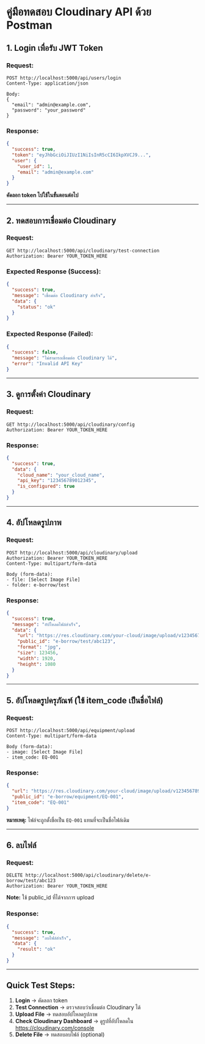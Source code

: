 # คู่มือทดสอบ Cloudinary API ด้วย Postman

## 1. Login เพื่อรับ JWT Token

### Request:
```
POST http://localhost:5000/api/users/login
Content-Type: application/json

Body:
{
  "email": "admin@example.com",
  "password": "your_password"
}
```

### Response:
```json
{
  "success": true,
  "token": "eyJhbGciOiJIUzI1NiIsInR5cCI6IkpXVCJ9...",
  "user": {
    "user_id": 1,
    "email": "admin@example.com"
  }
}
```

**คัดลอก token ไปใช้ในขั้นตอนต่อไป**

---

## 2. ทดสอบการเชื่อมต่อ Cloudinary

### Request:
```
GET http://localhost:5000/api/cloudinary/test-connection
Authorization: Bearer YOUR_TOKEN_HERE
```

### Expected Response (Success):
```json
{
  "success": true,
  "message": "เชื่อมต่อ Cloudinary สำเร็จ",
  "data": {
    "status": "ok"
  }
}
```

### Expected Response (Failed):
```json
{
  "success": false,
  "message": "ไม่สามารถเชื่อมต่อ Cloudinary ได้",
  "error": "Invalid API Key"
}
```

---

## 3. ดูการตั้งค่า Cloudinary

### Request:
```
GET http://localhost:5000/api/cloudinary/config
Authorization: Bearer YOUR_TOKEN_HERE
```

### Response:
```json
{
  "success": true,
  "data": {
    "cloud_name": "your_cloud_name",
    "api_key": "123456789012345",
    "is_configured": true
  }
}
```

---

## 4. อัปโหลดรูปภาพ

### Request:
```
POST http://localhost:5000/api/cloudinary/upload
Authorization: Bearer YOUR_TOKEN_HERE
Content-Type: multipart/form-data

Body (form-data):
- file: [Select Image File]
- folder: e-borrow/test
```

### Response:
```json
{
  "success": true,
  "message": "อัปโหลดไฟล์สำเร็จ",
  "data": {
    "url": "https://res.cloudinary.com/your-cloud/image/upload/v1234567890/e-borrow/test/abc123.jpg",
    "public_id": "e-borrow/test/abc123",
    "format": "jpg",
    "size": 123456,
    "width": 1920,
    "height": 1080
  }
}
```

---

## 5. อัปโหลดรูปครุภัณฑ์ (ใช้ item_code เป็นชื่อไฟล์)

### Request:
```
POST http://localhost:5000/api/equipment/upload
Content-Type: multipart/form-data

Body (form-data):
- image: [Select Image File]
- item_code: EQ-001
```

### Response:
```json
{
  "url": "https://res.cloudinary.com/your-cloud/image/upload/v1234567890/e-borrow/equipment/EQ-001.jpg",
  "public_id": "e-borrow/equipment/EQ-001",
  "item_code": "EQ-001"
}
```

**หมายเหตุ:** ไฟล์จะถูกตั้งชื่อเป็น `EQ-001` แทนที่จะเป็นชื่อไฟล์เดิม

---

## 6. ลบไฟล์

### Request:
```
DELETE http://localhost:5000/api/cloudinary/delete/e-borrow/test/abc123
Authorization: Bearer YOUR_TOKEN_HERE
```

**Note:** ใช้ public_id ที่ได้จากการ upload

### Response:
```json
{
  "success": true,
  "message": "ลบไฟล์สำเร็จ",
  "data": {
    "result": "ok"
  }
}
```

---

## Quick Test Steps:

1. **Login** → คัดลอก token
2. **Test Connection** → ตรวจสอบว่าเชื่อมต่อ Cloudinary ได้
3. **Upload File** → ทดสอบอัปโหลดรูปภาพ
4. **Check Cloudinary Dashboard** → ดูรูปที่อัปโหลดใน https://cloudinary.com/console
5. **Delete File** → ทดสอบลบไฟล์ (optional)